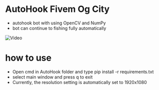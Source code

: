 # AutoHook Fivem Og City
 * autohook bot with using OpenCV and NumPy
 * bot can continue to fishing fully automatically

![Video](https://github.com/NuengSittha/Autohook/blob/main/IMG_4950.gif)

# how to use 
 - Open cmd in AutoHook folder and type pip install -r requirements.txt
 - select main window and  press q to exit
 - Currently, the resolution setting is automatically set to 1920x1080 

